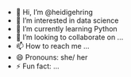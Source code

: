 - 👋 Hi, I’m @heidigehring
- 👀 I’m interested in data science
- 🌱 I’m currently learning Python
- 💞️ I’m looking to collaborate on ...
- 📫 How to reach me ...
- 😄 Pronouns: she/ her
- ⚡ Fun fact: ...

<!---
heidigehring/heidigehring is a ✨ special ✨ repository because its `README.md` (this file) appears on your GitHub profile.
You can click the Preview link to take a look at your changes.
--->
